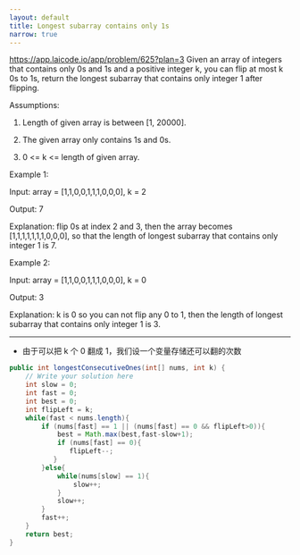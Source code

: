 ```yaml
---
layout: default
title: Longest subarray contains only 1s
narrow: true
---
```


https://app.laicode.io/app/problem/625?plan=3
Given an array of integers that contains only 0s and 1s and a positive integer k, you can flip at most k 0s to 1s, return the longest subarray that contains only integer 1 after flipping.

Assumptions:

1. Length of given array is between [1, 20000].

2. The given array only contains 1s and 0s.

3. 0 <= k <= length of given array.

Example 1:

Input: array = [1,1,0,0,1,1,1,0,0,0], k = 2

Output: 7

Explanation: flip 0s at index 2 and 3, then the array becomes [1,1,1,1,1,1,1,0,0,0], so that the length of longest subarray that contains only integer 1 is 7.

Example 2:

Input: array = [1,1,0,0,1,1,1,0,0,0], k = 0

Output: 3

Explanation: k is 0 so you can not flip any 0 to 1, then the length of longest subarray that contains only integer 1 is 3.

---

- 由于可以把 k 个 0 翻成 1，我们设一个变量存储还可以翻的次数

```java
public int longestConsecutiveOnes(int[] nums, int k) {
    // Write your solution here
    int slow = 0;
    int fast = 0;
    int best = 0;
    int flipLeft = k;
    while(fast < nums.length){
        if (nums[fast] == 1 || (nums[fast] == 0 && flipLeft>0)){
            best = Math.max(best,fast-slow+1);
            if (nums[fast] == 0){
               flipLeft--;
           }
        }else{
            while(nums[slow] == 1){
                slow++;
            }
            slow++;
        }
        fast++;
    }
    return best;
}
```
